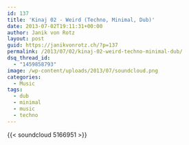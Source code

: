 ```yaml
---
id: 137
title: 'Kinaj 02 - Weird (Techno, Minimal, Dub)'
date: 2013-07-02T19:11:31+00:00
author: Janik von Rotz
layout: post
guid: https://janikvonrotz.ch/?p=137
permalink: /2013/07/02/kinaj-02-weird-techno-minimal-dub/
dsq_thread_id:
  - "1459858793"
image: /wp-content/uploads/2013/07/soundcloud.png
categories:
  - Music
tags:
  - dub
  - minimal
  - music
  - techno
---
```

{{< soundcloud 5166951 >}}